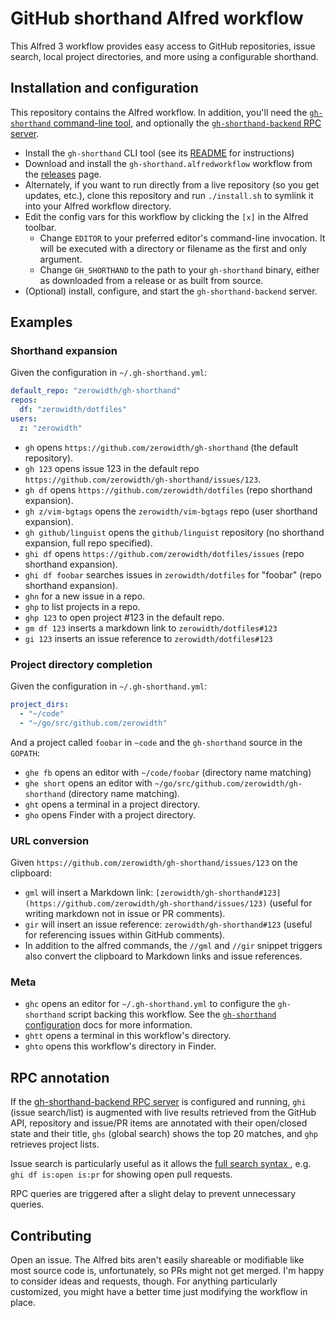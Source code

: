 
# GitHub shorthand Alfred workflow

This Alfred 3 workflow provides easy access to GitHub repositories, issue search, local project directories, and more using a configurable shorthand.

## Installation and configuration

This repository contains the Alfred workflow. In addition, you'll need the [`gh-shorthand` command-line tool](https://github.com/zerowidth/gh-shorthand), and optionally the [`gh-shorthand-backend` RPC server](https://github.com/zerowidth/gh-shorthand-backend).

* Install the `gh-shorthand` CLI tool (see its [README](https://github.com/zerowidth/gh-shorthand#installation) for instructions)
* Download and install the `gh-shorthand.alfredworkflow` workflow from the [releases](https://github.com/zerowidth/gh-shorthand.alfredworkflow/releases) page.
* Alternately, if you want to run directly from a live repository (so you get updates, etc.), clone this repository and run `./install.sh` to symlink it into your Alfred workflow directory.
* Edit the config vars for this workflow by clicking the `[x]` in the Alfred toolbar.
    * Change `EDITOR` to your preferred editor's command-line invocation. It will be executed with a directory or filename as the first and only argument.
    * Change `GH_SHORTHAND` to the path to your `gh-shorthand` binary, either as downloaded from a release or as built from source.
* (Optional) install, configure, and start the `gh-shorthand-backend` server.

## Examples

### Shorthand expansion

Given the configuration in `~/.gh-shorthand.yml`:

```yml
default_repo: "zerowidth/gh-shorthand"
repos:
  df: "zerowidth/dotfiles"
users:
  z: "zerowidth"
```

* `gh` opens `https://github.com/zerowidth/gh-shorthand` (the default repository).
* `gh 123` opens issue 123 in the default repo `https://github.com/zerowidth/gh-shorthand/issues/123`.
* `gh df` opens `https://github.com/zerowidth/dotfiles` (repo shorthand expansion).
* `gh z/vim-bgtags` opens the `zerowidth/vim-bgtags` repo (user shorthand expansion).
* `gh github/linguist` opens the `github/linguist` repository (no shorthand expansion, full repo specified).
* `ghi df` opens `https://github.com/zerowidth/dotfiles/issues` (repo shorthand expansion).
* `ghi df foobar` searches issues in `zerowidth/dotfiles` for "foobar" (repo shorthand expansion).
* `ghn` for a new issue in a repo.
* `ghp` to list projects in a repo.
* `ghp 123` to open project #123 in the default repo.
* `gm df 123` inserts a markdown link to `zerowidth/dotfiles#123`
* `gi 123` inserts an issue reference to `zerowidth/dotfiles#123`

### Project directory completion

Given the configuration in `~/.gh-shorthand.yml`:

```yml
project_dirs:
  - "~/code"
  - "~/go/src/github.com/zerowidth"
```

And a project called `foobar` in `~code` and the `gh-shorthand` source in the `GOPATH`:

* `ghe fb` opens an editor with `~/code/foobar` (directory name matching)
* `ghe short` opens an editor with `~/go/src/github.com/zerowidth/gh-shorthand` (directory name matching).
* `ght` opens a terminal in a project directory.
* `gho` opens Finder with a project directory.

### URL conversion

Given `https://github.com/zerowidth/gh-shorthand/issues/123` on the clipboard:

* `gml` will insert a Markdown link: `[zerowidth/gh-shorthand#123](https://github.com/zerowidth/gh-shorthand/issues/123)` (useful for writing markdown not in issue or PR comments).
* `gir` will insert an issue reference: `zerowidth/gh-shorthand#123` (useful for referencing issues within GitHub comments).
* In addition to the alfred commands, the `//gml` and `//gir` snippet triggers also  convert the clipboard to Markdown links and issue references.

### Meta

* `ghc` opens an editor for `~/.gh-shorthand.yml` to configure the `gh-shorthand`  script backing this workflow. See the [`gh-shorthand` configuration](https://github.com/zerowidth/gh-shorthand#configuration) docs for more information.
* `ghtt` opens a terminal in this workflow's directory.
* `ghto` opens this workflow's directory in Finder.

## RPC annotation

If the [gh-shorthand-backend RPC server](https://github.com/zerowidth/gh-shorthand-backend) is configured and running, `ghi` (issue search/list) is augmented with live results retrieved from the GitHub API, repository and issue/PR items are annotated with their open/closed state and their title, `ghs` (global search) shows the top 20 matches, and `ghp` retrieves project lists.

Issue search is particularly useful as it allows the [full search syntax ](https://help.github.com/articles/searching-issues-and-pull-requests/), e.g. `ghi df is:open is:pr` for showing open pull requests.

RPC queries are triggered after a slight delay to prevent unnecessary queries.

## Contributing

Open an issue. The Alfred bits aren't easily shareable or modifiable like most source code is, unfortunately, so PRs might not get merged. I'm happy to consider ideas and requests, though. For anything particularly customized, you might have a better time just modifying the workflow in place.

